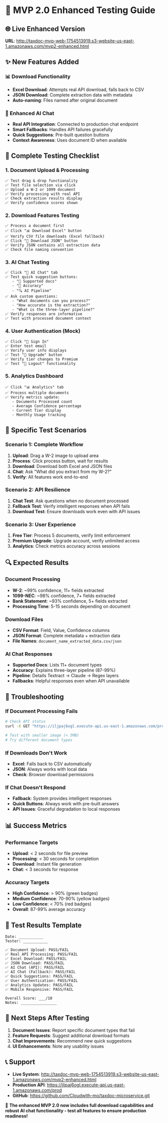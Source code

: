 # 🧪 MVP 2.0 Enhanced Testing Guide

## 🌐 Live Enhanced Version
**URL**: http://taxdoc-mvp-web-1754513919.s3-website-us-east-1.amazonaws.com/mvp2-enhanced.html

## ✨ New Features Added

### 📊 Download Functionality
- **Excel Download**: Attempts real API download, falls back to CSV
- **JSON Download**: Complete extraction data with metadata
- **Auto-naming**: Files named after original document

### 💬 Enhanced AI Chat
- **Real API Integration**: Connected to production chat endpoint
- **Smart Fallbacks**: Handles API failures gracefully
- **Quick Suggestions**: Pre-built question buttons
- **Context Awareness**: Uses document ID when available

## 🧪 Complete Testing Checklist

### 1. Document Upload & Processing
```
✅ Test drag & drop functionality
✅ Test file selection via click
✅ Upload a W-2 or 1099 document
✅ Verify processing with real API
✅ Check extraction results display
✅ Verify confidence scores shown
```

### 2. Download Features Testing
```
✅ Process a document first
✅ Click "📊 Download Excel" button
✅ Verify CSV file downloads (Excel fallback)
✅ Click "📄 Download JSON" button  
✅ Verify JSON contains all extraction data
✅ Check file naming convention
```

### 3. AI Chat Testing
```
✅ Click "💬 AI Chat" tab
✅ Test quick suggestion buttons:
   - "📄 Supported docs"
   - "🎯 Accuracy" 
   - "🔍 AI Pipeline"
✅ Ask custom questions:
   - "What documents can you process?"
   - "How accurate is the extraction?"
   - "What is the three-layer pipeline?"
✅ Verify responses are informative
✅ Test with processed document context
```

### 4. User Authentication (Mock)
```
✅ Click "🔐 Sign In"
✅ Enter test email
✅ Verify user info displays
✅ Test "💎 Upgrade" button
✅ Verify tier changes to Premium
✅ Test "🚪 Logout" functionality
```

### 5. Analytics Dashboard
```
✅ Click "📊 Analytics" tab
✅ Process multiple documents
✅ Verify metrics update:
   - Documents Processed count
   - Average Confidence percentage
   - Current Tier display
   - Monthly Usage tracking
```

## 🎯 Specific Test Scenarios

### Scenario 1: Complete Workflow
1. **Upload**: Drag a W-2 image to upload area
2. **Process**: Click process button, wait for results
3. **Download**: Download both Excel and JSON files
4. **Chat**: Ask "What did you extract from my W-2?"
5. **Verify**: All features work end-to-end

### Scenario 2: API Resilience
1. **Chat Test**: Ask questions when no document processed
2. **Fallback Test**: Verify intelligent responses when API fails
3. **Download Test**: Ensure downloads work even with API issues

### Scenario 3: User Experience
1. **Free Tier**: Process 5 documents, verify limit enforcement
2. **Premium Upgrade**: Upgrade account, verify unlimited access
3. **Analytics**: Check metrics accuracy across sessions

## 🔍 Expected Results

### Document Processing
- **W-2**: ~99% confidence, 11+ fields extracted
- **1099-NEC**: ~98% confidence, 7+ fields extracted  
- **Bank Statement**: ~93% confidence, 5+ fields extracted
- **Processing Time**: 5-15 seconds depending on document

### Download Files
- **CSV Format**: Field, Value, Confidence columns
- **JSON Format**: Complete metadata + extraction data
- **File Names**: `document_name_extracted_data.csv/json`

### AI Chat Responses
- **Supported Docs**: Lists 11+ document types
- **Accuracy**: Explains three-layer pipeline (87-99%)
- **Pipeline**: Details Textract → Claude → Regex layers
- **Fallbacks**: Helpful responses even when API unavailable

## 🚨 Troubleshooting

### If Document Processing Fails
```bash
# Check API status
curl -X GET "https://iljpaj6ogl.execute-api.us-east-1.amazonaws.com/prod/health"

# Test with smaller image (< 5MB)
# Try different document types
```

### If Downloads Don't Work
- **Excel**: Falls back to CSV automatically
- **JSON**: Always works with local data
- **Check**: Browser download permissions

### If Chat Doesn't Respond
- **Fallback**: System provides intelligent responses
- **Quick Buttons**: Always work with pre-built answers
- **API Issues**: Graceful degradation to local responses

## 📊 Success Metrics

### Performance Targets
- **Upload**: < 2 seconds for file preview
- **Processing**: < 30 seconds for completion
- **Download**: Instant file generation
- **Chat**: < 3 seconds for response

### Accuracy Targets
- **High Confidence**: > 90% (green badges)
- **Medium Confidence**: 70-90% (yellow badges)  
- **Low Confidence**: < 70% (red badges)
- **Overall**: 87-99% average accuracy

## 🎉 Test Results Template

```
Date: ___________
Tester: ___________

✅ Document Upload: PASS/FAIL
✅ Real API Processing: PASS/FAIL  
✅ Excel Download: PASS/FAIL
✅ JSON Download: PASS/FAIL
✅ AI Chat (API): PASS/FAIL
✅ AI Chat (Fallback): PASS/FAIL
✅ Quick Suggestions: PASS/FAIL
✅ User Authentication: PASS/FAIL
✅ Analytics Updates: PASS/FAIL
✅ Mobile Responsive: PASS/FAIL

Overall Score: ___/10
Notes: ________________
```

## 🚀 Next Steps After Testing

1. **Document Issues**: Report specific document types that fail
2. **Feature Requests**: Suggest additional download formats
3. **Chat Improvements**: Recommend new quick suggestions
4. **UI Enhancements**: Note any usability issues

## 📞 Support

- **Live System**: http://taxdoc-mvp-web-1754513919.s3-website-us-east-1.amazonaws.com/mvp2-enhanced.html
- **Production API**: https://iljpaj6ogl.execute-api.us-east-1.amazonaws.com/prod
- **GitHub**: https://github.com/Cloudwith-mo/taxdoc-microservice.git

🎯 **The enhanced MVP 2.0 now includes full download capabilities and robust AI chat functionality - test all features to ensure production readiness!**